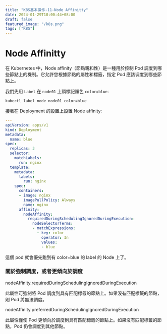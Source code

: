 ```yaml
---
title: "K8S基本操作-11-Node Affinitty"
date: 2024-01-29T10:00:44+08:00
draft: false
featured_image: "/k8s.png"
tags: ["K8S"]
---
```


# Node Affinitty

在 Kubernetes 中，Node affinity（節點親和性）是一種用於控制 Pod 調度到哪些節點上的機制。它允許您根據節點的屬性和標籤，指定 Pod 應該调度到哪些節點上。

我們先用 `Label` 在 `node01` 上頭標記顏色 `color=blue`:

```
kubectl label node node01 color=blue
```

接著在 Deployment 的設置上設置 Node affinity:

```yaml
---
apiVersion: apps/v1
kind: Deployment
metadata:
  name: blue
spec:
  replicas: 3
  selector:
    matchLabels:
      run: nginx
  template:
    metadata:
      labels:
        run: nginx
    spec:
      containers:
      - image: nginx
        imagePullPolicy: Always
        name: nginx
      affinity:
        nodeAffinity:
          requiredDuringSchedulingIgnoredDuringExecution:
            nodeSelectorTerms:
            - matchExpressions:
              - key: color
                operator: In
                values:
                - blue
```

這個 pod 就會優先跑到有 color=blue 的 label 的 Node 上了。

### 關於強制調度，或者更傾向於調度

nodeAffinity.requiredDuringSchedulingIgnoredDuringExecution

此屬性可強制將 Pod 調度到具有匹配標籤的節點上。如果沒有匹配標籤的節點，則 Pod 將無法調度。

nodeAffinity.preferredDuringSchedulingIgnoredDuringExecution

此屬性僅使 Pod 更傾向於調度到具有匹配標籤的節點上。如果沒有匹配標籤的節點，Pod 仍會調度到其他節點。

